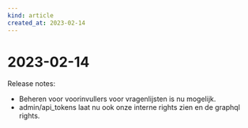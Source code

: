 ```yaml
---
kind: article
created_at: 2023-02-14
---
```


# 2023-02-14

Release notes:

* Beheren voor voorinvullers voor vragenlijsten is nu mogelijk.
* admin/api_tokens laat nu ook onze interne rights zien en de graphql rights.
